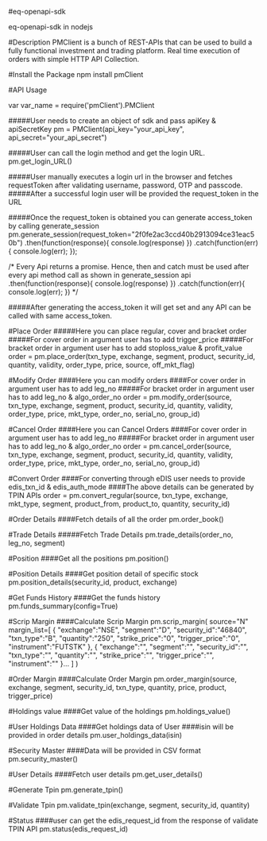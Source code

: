 #eq-openapi-sdk

eq-openapi-sdk in nodejs

#Description
PMClient is a bunch of REST-APIs that can be used to build a fully functional investment and trading platform.
Real time execution of orders with simple HTTP API Collection.

#Install the Package
npm install pmClient

#API Usage

var var_name = require('pmClient').PMClient

#####User needs to create an object of sdk and pass apiKey & apiSecretKey
pm = PMClient(api_key="your_api_key", api_secret="your_api_secret")

#####User can call the login method and get the login URL.
pm.get_login_URL()

#####User manually executes a login url in the browser and fetches requestToken after validating username, password, OTP and passcode.
#####After a successful login user will be provided the request_token in the URL

#####Once the request_token is obtained you can generate access_token by calling generate_session
pm.generate_session(request_token="2f0fe2ac3ccd40b2913094ce31eac50b")
.then(function(response){
    console.log(response)
})
.catch(function(err){
    console.log(err);
});


/*
    Every Api returns a promise. Hence, then and catch must be used after every api method call as shown in generate_session api 
    .then(function(response){
        console.log(response)
    })
    .catch(function(err){
        console.log(err);
    })
*/

#####After generating the access_token it will get set and any API can be called with same access_token.

#Place Order
#####Here you can place regular, cover and bracket order
#####For cover order in argument user has to add trigger_price
#####For bracket order in argument user has to add stoploss_value & profit_value
order = pm.place_order(txn_type, exchange, segment, product, security_id, quantity, validity, order_type, price, source,
off_mkt_flag)

#Modify Order
####Here you can modify orders
####For cover order in argument user has to add leg_no
#####For bracket order in argument user has to add leg_no & algo_order_no
order = pm.modify_order(source, txn_type, exchange, segment, product, security_id, quantity, validity, order_type,
price, mkt_type, order_no, serial_no, group_id)

#Cancel Order
####Here you can Cancel Orders
####For cover order in argument user has to add leg_no
#####For bracket order in argument user has to add leg_no & algo_order_no
order = pm.cancel_order(source, txn_type, exchange, segment, product, security_id, quantity, validity, order_type,
price, mkt_type, order_no, serial_no, group_id)


#Convert Order
####For converting through eDIS user needs to provide edis_txn_id & edis_auth_mode
####The above details can be generated by TPIN APIs
order = pm.convert_regular(source, txn_type, exchange, mkt_type, segment, product_from, product_to, quantity,
security_id)

#Order Details
####Fetch details of all the order
pm.order_book()

#Trade Details
#####Fetch Trade Details
pm.trade_details(order_no, leg_no, segment)

#Position
####Get all the positions
pm.position()

#Position Details
####Get position detail of specific stock
pm.position_details(security_id, product, exchange)

#Get Funds History
####Get the funds history
pm.funds_summary(config=True)

#Scrip Margin
####Calculate Scrip Margin
pm.scrip_margin(
source="N"
margin_list=[
{
"exchange":"NSE",
"segment":"D",
"security_id":"46840",
"txn_type":"B",
"quantity":"250",
"strike_price":"0",
"trigger_price":"0",
"instrument":"FUTSTK"
},
{
"exchange":"",
"segment":"",
"security_id":"",
"txn_type":"",
"quantity":"",
"strike_price":"",
"trigger_price":"",
"instrument":""
}...
]
)

#Order Margin
####Calculate Order Margin
pm.order_margin(source, exchange, segment, security_id, txn_type, quantity, price, product, trigger_price)

#Holdings value
####Get value of the holdings
pm.holdings_value()

#User Holdings Data
####Get holdings data of User
####isin will be provided in order details
pm.user_holdings_data(isin)

#Security Master
####Data will be provided in CSV format
pm.security_master()

#User Details
####Fetch user details
pm.get_user_details()

#Generate Tpin
pm.generate_tpin()

#Validate Tpin
pm.validate_tpin(exchange, segment, security_id, quantity)

#Status
####user can get the edis_request_id from the response of validate TPIN API
pm.status(edis_request_id)


